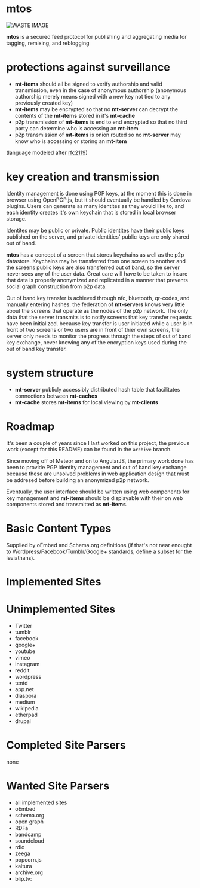 # mtos

![WASTE IMAGE](https://git.diff.mx/uploads/group/avatar/6/aiga_litter_disposal_bg.png)

**mtos** is a secured feed protocol for publishing and aggregating media for tagging, remixing, and reblogging

# protections against surveillance

* **mt-items** should all be signed to verify authorship and valid
  transmission, even in the case of anonymous authorship (anonymous authorship
merely means signed with a new key not tied to any previously created key)
* **mt-items** may be encrypted so that no **mt-server** can decrypt the
  contents of the **mt-items** stored in it's **mt-cache**
* p2p transmission of **mt-items** is end to end encrypted so that no third
  party can determine who is accessing an **mt-item**
* p2p transmission of **mt-items** is onion routed so no **mt-server** may know
  who is accessing or storing an **mt-item**

(language modeled after [rfc2119](http://tools.ietf.org/html/rfc2119))

# key creation and transmission

Identity management is done using PGP keys, at the moment this is done in
browser using OpenPGP.js, but it should eventually be handled by Cordova
plugins.  Users can generate as many identites as they would like to, and each
identity creates it's own keychain that is stored in local browser storage.  

Identites may be public or private.  Public identites have their public keys
published on the server, and private identities' public keys are only shared
out of band.

**mtos** has a concept of a screen that stores keychains as well as the p2p
datastore.  Keychains may be transferred from one screen to another and the
screens public keys are also transferred out of band, so the server never sees
any of the user data.  Great care will have to be taken to insure that data is
properly anonymized and replicated in a manner that prevents social graph
construction from p2p data.

Out of band key transfer is achieved through nfc, bluetooth, qr-codes, and
manually entering hashes.  the federation of **mt-servers** knows very little
about the screens that operate as the nodes of the p2p network.  The only data
that the server transmits is to notify screens that key transfer requests have
been initialized.  because key transfer is user initiated while a user is in
front of two screens or two users are in front of thier own screens, the server
only needs to monitor the progress through the steps of out of band key
exchange, never knowing any of the encryption keys used during the out of band
key transfer.

# system structure

* **mt-server** publicly accessibly distributed hash table that facilitates connections between **mt-caches**
* **mt-cache** stores **mt-items** for local viewing by **mt-clients** 



Roadmap
=======

It's been a couple of years since I last worked on this project, the previous
work (except for this README) can be found in the `archive` branch.

Since moving off of Meteor and on to AngularJS, the primary work done has been
to provide PGP identity management and out of band key exchange  because these
are unsolved problems in web application design that must be addresed before
building an anonymized p2p network.

Eventually, the user interface should be written using web components for key
management and **mt-items** should be displayable with their on web components
stored and transmitted as **mt-items**.


Basic Content Types
===================

Supplied by oEmbed and Schema.org definitions
(if that's not near enought to Wordpress/Facebook/Tumblr/Google+ standards,
define a subset for the leviathans).

Implemented Sites
=================


Unimplemented Sites
===================

* Twitter
* tumblr
* facebook
* google+
* youtube
* vimeo
* instagram
* reddit
* wordpress
* tentd
* app.net
* diaspora
* medium
* wikipedia
* etherpad
* drupal

Completed Site Parsers
======================

none

Wanted Site Parsers
===================

* all implemented sites
* oEmbed
* schema.org
* open graph
* RDFa
* bandcamp
* soundcloud
* rdio
* zeega
* popcorn.js
* kaltura
* archive.org
* blip.tv:
